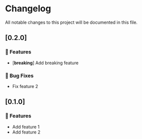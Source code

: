 # Changelog

All notable changes to this project will be documented in this file.

## [0.2.0]

### <!-- 0 -->🚀 Features

- [**breaking**] Add breaking feature

### <!-- 1 -->🐛 Bug Fixes

- Fix feature 2

## [0.1.0]

### <!-- 0 -->🚀 Features

- Add feature 1
- Add feature 2

<!-- generated by git-cliff -->
